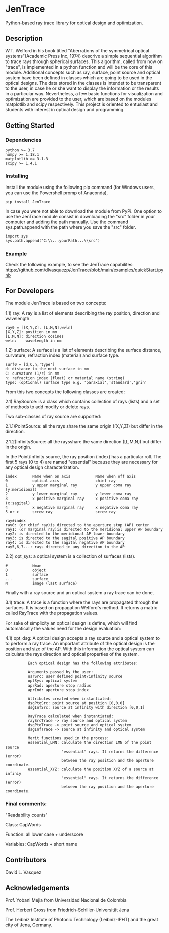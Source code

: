 # JenTrace

Python-based ray trace library for optical design and optimization.

## Description

W.T. Welford in his book titled "Aberrations of the symmetrical optical systems"(Academic Press Inc, 1974) descrive a simple sequential algorithm to trace rays through spherical surfaces. This algorithm, called from now on "trace", is implemented in a python function and will be the core of this module. Additional concepts such as ray, surface, point source and optical system have been defined in classes which are going to be used in the optical designs. The data stored in the classes is intendet to be transparent to the user, in case he or she want to display the information or the results in a particular way. Nevertheless, a few basic functions for visualization and optimization are provided to the user, which are based on the modules matplotlib and scipy respectively.
This project is oriented to entusiast and students with interest in optical design and programming. 

## Getting Started
### Dependencies
    
    python >= 3.7
    numpy >= 1.18.1
    matplotlib >= 3.1.3
    scipy >= 1.4.1
    

### Installing
Install the module using the following pip command (for Windows users, you can use the Powershell promp of Anaconda),

    pip install JenTrace

In case you were not able to download the module from PyPi. One option to use the JenTrace module consist in downloading the "src" folder in your computer and adding the path manually. Use the command sys.path.append with the path where you save the "src" folder.

    import sys
    sys.path.append("C:\\...yourPath...\\src")
    
### Example

Check the following example, to see the JenTrace capabilites:
https://github.com/dlvasquezp/JenTrace/blob/main/examples/quickStart.ipynb

## For Developers

The module JenTrace is based on two concepts:

1.1) ray: A ray is a list of elements describing the ray position, direction and 
wavelength.

    ray0 = [[X,Y,Z], [L,M,N],wvln]
    [X,Y,Z]: position in mm
    [L,M,N]: direction cosines
    wvln:    wavelength in nm
    
1.2) surface: A surface is a list of elements describing the surface distance, 
curvature, refraction index (material) and surface type.

    surf0 = [d,C,n,'type']
    d: distance to the next surface in mm
    C: curvature (1/r) in mm
    n: refraction index (float) or material name (string)
    type: (optional) surface type e.g. 'paraxial','standard','grin' 
    
From this two concepts the following classes are created:

2.1) RaySource: is a class which contains collection of rays (lists) and a set 
                of methods to add modify or delete rays.  
                
Two sub-classes of ray source are supported: 

2.1.1)PointSource: all the rays share the same origin ([X,Y,Z]) but differ in 
                   the direction.
                   
2.1.2)InfinitySource: all the raysshare the same direction ([L,M,N]) but differ 
                      in the origin.

In the Point/Infinity source, the ray position (index) has a particular roll. 
The first 5 rays (0 to 4) are named "essential" because they are necessary for 
any optical design characterization.
            
    index       Name when on axis           Name when off axis
    0           optical axis                chief ray
    1           y upper marginal ray        y upper coma ray     (y:meridional)
    2           y lower marginal ray        y lower coma ray
    3           x positive marginal ray     x positive coma ray  (x:sagital)
    4           x negative marginal ray     x negative coma ray       
    5 or >      screw ray                   screw ray  
    
    ray#index
    ray0: (or chief ray)is directed to the aperture stop (AP) center
    ray1: (or marginal ray)is directed to the meridional upper AP boundary
    ray2: is directed to the meridional AP lower boundary
    ray3: is directed to the sagital positive AP boundary
    ray4: is directed to the sagital negative AP boundary
    ray5,6,7...: rays directed in any direction to the AP
    

    
2.2) opt_sys: a optical system is a collection of surfaces (lists).
            
    #           Nmae              
    0           object
    1           surface
    ...         surface  
    N           image (last surface) 
    
Finally with a ray source and an optical system a ray trace can be done,

3.1) trace: A trace is a function where the rays are propagated through the 
            surfaces. It is based on propagation Welford's method. It returns 
            a matrix called RayTrace with the propagation values.
            
For sake of simplicity an optical design is define, which will find automatically 
the values need for the design evaluation:

4.1) opt_dsg: A optical design accepts a ray source and a optical system to 
              to perform a ray trace. An important attribute of the optical 
              design is the position and size of the AP. With this information
              the optical system can calculate the rays direction and optical 
              properties of the system.
              
              Each optical design has the following attributes:
              
              Arguments passed by the user:
              usrSrc: user defined point/infinity source
              optSys: optical system
              aprRad: aperture stop radius 
              aprInd: aperture stop index
              
              Attributes created when instantiated:
              dsgPtoSrc: point source at position [0,0,0] 
              dsgInfSrc: source at infinity with direction [0,0,1]
              
              RayTrace calculated when instantiated:
              raySrcTrace -> ray source and optical system
              dsgPtoTrace -> point source and optical system
              dsgInfTrace -> source at infinity and optical system
              
              Merit functions used in the process:
              essential_LMN: calculate the direction LMN of the point source
                             "essential" rays. It returns the difference (error) 
                             between the ray position and the aperture coordinate.
              essential_XYZ: calculate the position XYZ of a source at infiniy
                             "essential" rays. It returns the difference (error) 
                             between the ray position and the aperture coordinate.

### Final comments:                          
"Readability counts"

Class: CapWords

Function: all lower case + underscore

Variables: CapWords + short name

## Contributors
David L. Vasquez

## Acknowledgements
Prof. Yobani Mejia from Universidad Nacional de Colombia

Prof. Herbert Gross from Friedrich-Schiller-Universität Jena

The Leibniz Institute of Photonic Technology (Leibniz-IPHT) and the great city of Jena, Germany.

              
              
              

       
